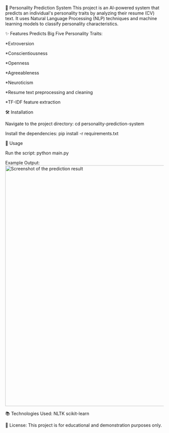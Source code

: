 🧠 Personality Prediction System
This project is an AI-powered system that predicts an individual's personality traits by analyzing their resume (CV) text. It uses Natural Language Processing (NLP) techniques and machine learning models to classify personality characteristics.

✨ Features
Predicts Big Five Personality Traits:

*Extroversion

*Conscientiousness

*Openness

*Agreeableness

*Neuroticism

*Resume text preprocessing and cleaning

*TF-IDF feature extraction

🛠️ Installation

Navigate to the project directory:
cd personality-prediction-system

Install the dependencies:
pip install -r requirements.txt

🚀 Usage

Run the script:
python main.py

Example Output:
<img width="766" alt="Screenshot of the prediction result" src="https://github.com/user-attachments/assets/2ffb9f49-0905-446b-90e5-85038305a6e4" />

📚 Technologies Used:
NLTK
scikit-learn

📜 License:
This project is for educational and demonstration purposes only.


